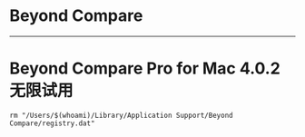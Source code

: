 # Beyond Compare

--------------------------------------------------------------------------------

# Beyond Compare Pro for Mac 4.0.2 无限试用

```shell
rm "/Users/$(whoami)/Library/Application Support/Beyond Compare/registry.dat"
```

